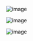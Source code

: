 ![image](https://github.com/user-attachments/assets/38837456-9ce0-48f5-a5d7-3f7d09dbed5a)

![image](https://github.com/user-attachments/assets/0a221b8e-602b-4001-8fb4-16bed2f47284)

![image](https://github.com/user-attachments/assets/4ffde4fd-2651-41c8-9712-cf7fcd304012)




